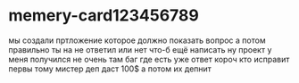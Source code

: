 # memery-card123456789
мы создали пртложение которое должно показать вопрос а потом правильно ты на не ответил или нет
что-б ещё написать ну
проект у меня получился не очень там баг где есть уже ответ короч
кто исправит первы тому мистер деп даст 100$ а потом их депнит
